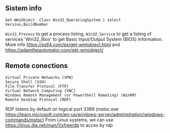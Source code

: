 ## Sistem info

`Get-WmiObject -Class Win32_OperatingSystem | select Version,BuildNumber`

`Win32_Process` to get a process listing, `Win32_Service` to get a listing of services 'Win32_Bios' to get Basic Input/Output System (BIOS) information.
More info https://ss64.com/ps/get-wmiobject.html and https://adamtheautomator.com/get-wmiobject/

## Remote conections

    Virtual Private Networks (VPN)
    Secure Shell (SSH)
    File Transfer Protocol (FTP)
    Virtual Network Computing (VNC)
    Windows Remote Management (or PowerShell Remoting) (WinRM)
    Remote Desktop Protocol (RDP)

RDP listens by default on logical port 3389 (mstsc.exe https://learn.microsoft.com/en-us/windows-server/administration/windows-commands/mstsc)
From Linux systems, we can use https://linux.die.net/man/1/xfreerdp to acces by rdp
